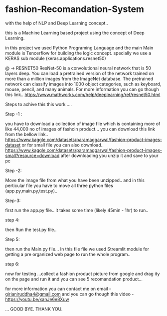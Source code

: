 # fashion-Recomandation-System

with the help of NLP and Deep Learning concept..

this is a Machine Learning based project using the concept of Deep Learning.

in this project we used Python Programing Language and the main Main module is Tencerflow for building the logic concept.
specially we use a KERAS sub module (keras.applications.resnet50)

@ -> RESNET50 
ResNet-50 is a convolutional neural network that is 50 layers deep. 
You can load a pretrained version of the network trained on more than a million images from the ImageNet database.
The pretrained network can classify images into 1000 object categories, such as keyboard, mouse, pencil, and many animals.
For more information you can go though this link..
https://www.mathworks.com/help/deeplearning/ref/resnet50.html

Steps to achive this this work ....

Step -1 :

you have to download a collection of image file which is containing more of like 44,000 no of images of fashoin product...
you can download this link from the bellow link..
https://www.kaggle.com/datasets/paramaggarwal/fashion-product-images-dataset
or for small file you can also download..
https://www.kaggle.com/datasets/paramaggarwal/fashion-product-images-small?resource=download
after downloading you unzip it and save to your pc

Step -2:

Move the image file from what you have been unzipped..
and in this perticular file you have to move all three python files (app.py,main.py,test.py)..

Step-3:

first run the app.py file..
it takes some time (likely 45min - 1hr) to run..

step 4:

then Run the test.py file..

Step 5:

then run the Main.py file...
In this file file we used Streamlit module for getting a pre organized web page to run the whole program..

step 6:

now for testing ...collect a fashion product picture from google and drag ity on the page and run it and you can see 5 recomandation product...



for more information you can contact me on email - girianiruddha4@gmail.com 
and you can go though this video - 
https://youtu.be/xanJe6e8Xuw

...
GOOD BYE.
THANK YOU.
